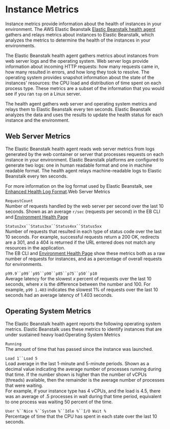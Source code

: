 # Instance Metrics<a name="health-enhanced-metrics"></a>

Instance metrics provide information about the health of instances in your environment\. The AWS Elastic Beanstalk [Elastic Beanstalk health agent](health-enhanced.md#health-enhanced-agent) gathers and relays metrics about instances to Elastic Beanstalk, which analyzes the metrics to determine the health of the instances in your environments\. 

The Elastic Beanstalk health agent gathers metrics about instances from web server logs and the operating system\. Web server logs provide information about incoming HTTP requests: how many requests came in, how many resulted in errors, and how long they took to resolve\. The operating system provides snapshot information about the state of the instances' resources: the CPU load and distribution of time spent on each process type\. These metrics are a subset of the information that you would see if you ran `top` on a Linux server\.

The health agent gathers web server and operating system metrics and relays them to Elastic Beanstalk every ten seconds\. Elastic Beanstalk analyzes the data and uses the results to update the health status for each instance and the environment\.

## Web Server Metrics<a name="health-enhanced-metrics-server"></a>

The Elastic Beanstalk health agent reads web server metrics from logs generated by the web container or server that processes requests on each instance in your environment\. Elastic Beanstalk platforms are configured to generate two logs: one in human readable format and one in machine readable format\. The health agent relays machine\-readable logs to Elastic Beanstalk every ten seconds\.

For more information on the log format used by Elastic Beanstalk, see [Enhanced Health Log Format](health-enhanced-serverlogs.md)\.Web Server Metrics

`RequestCount`  
Number of requests handled by the web server per second over the last 10 seconds\. Shown as an average `r/sec` \(requests per second\) in the EB CLI and [Environment Health Page](health-enhanced-console.md#health-enhanced-console-healthpage)

`Status2xx``Status3xx``Status4xx``Status5xx`  
Number of requests that resulted in each type of status code over the last 10 seconds\. For example, successful requests return a 200 OK, redirects are a 301, and a 404 is returned if the URL entered does not match any resources in the application\.  
The EB CLI and [Environment Health Page](health-enhanced-console.md#health-enhanced-console-healthpage) show these metrics both as a raw number of requests for instances, and as a percentage of overall requests for environments\.

`p99.9``p99``p95``p90``p85``p75``p50``p10`  
Average latency for the slowest *x* percent of requests over the last 10 seconds, where *x* is the difference between the number and 100\. For example, `p99 1.403` indicates the slowest 1% of requests over the last 10 seconds had an average latency of 1\.403 seconds\.

## Operating System Metrics<a name="health-enhanced-metrics-os"></a>

The Elastic Beanstalk health agent reports the following operating system metrics\. Elastic Beanstalk uses these metrics to identify instances that are under sustained heavy load:Operating System Metrics

`Running`  
The amount of time that has passed since the instance was launched\.

`Load 1``Load 5`  
Load average in the last 1\-minute and 5\-minute periods\. Shown as a decimal value indicating the average number of processes running during that time\. If the number shown is higher than the number of vCPUs \(threads\) available, then the remainder is the average number of processes that were waiting\.  
For example, if your instance type has 4 vCPUs, and the load is 4\.5, there was an average of \.5 processes in wait during that time period, equivalent to one process was waiting 50 percent of the time\.

`User %``Nice %``System %``Idle %``I/O Wait %`  
Percentage of time that the CPU has spent in each state over the last 10 seconds\.
